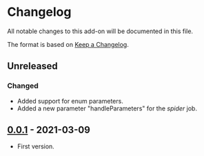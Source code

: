 # Changelog
All notable changes to this add-on will be documented in this file.

The format is based on [Keep a Changelog](https://keepachangelog.com/en/1.0.0/).

## Unreleased
### Changed
- Added support for enum parameters.
- Added a new parameter "handleParameters" for the *spider* job.

## [0.0.1] - 2021-03-09

- First version.

[0.0.1]: https://github.com/zaproxy/zap-extensions/releases/automation-v0.0.1
